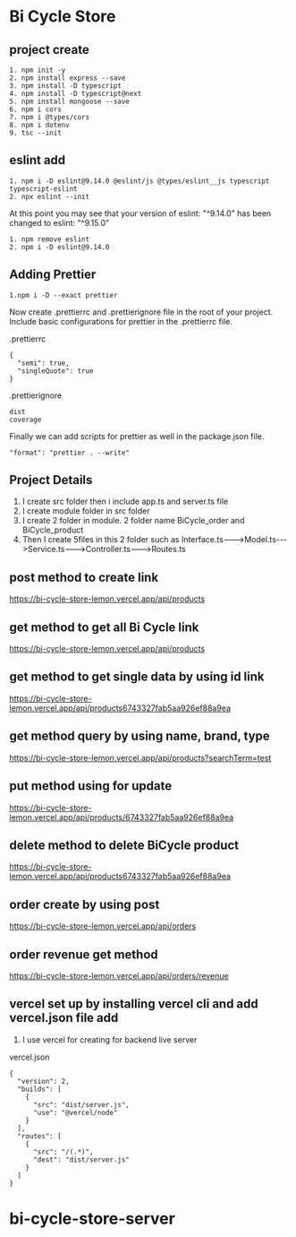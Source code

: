 # Bi Cycle Store

## project create

```
1. npm init -y
2. npm install express --save
3. npm install -D typescript
4. npm install -D typescript@next
5. npm install mongoose --save
6. npm i cors
7. npm i @types/cors
8. npm i dotenv
9. tsc --init
```

## eslint add

```
1. npm i -D eslint@9.14.0 @eslint/js @types/eslint__js typescript typescript-eslint
2. npx eslint --init
```

At this point you may see that your version of eslint: "^9.14.0" has been changed to eslint: "^9.15.0"

```
1. npm remove eslint
2. npm i -D eslint@9.14.0
```

## Adding Prettier

```
1.npm i -D --exact prettier
```

Now create .prettierrc and .prettierignore file in the root of your project. Include basic configurations for prettier in the .prettierrc file.

.prettierrc

```
{
  "semi": true,
  "singleQuote": true
}
```

.prettierignore

```
dist
coverage
```

Finally we can add scripts for prettier as well in the package.json file.

```
"format": "prettier . --write"
```

## Project Details

1. I create src folder then i include app.ts and server.ts file
2. I create module folder in src folder
3. I create 2 folder in module. 2 folder name BiCycle_order and BiCycle_product
4. Then I create 5files in this 2 folder such as Interface.ts--->Model.ts--->Service.ts--->Controller.ts--->Routes.ts

## post method to create link

https://bi-cycle-store-lemon.vercel.app/api/products

## get method to get all Bi Cycle link

https://bi-cycle-store-lemon.vercel.app/api/products

## get method to get single data by using id link

https://bi-cycle-store-lemon.vercel.app/api/products6743327fab5aa926ef88a9ea

## get method query by using name, brand, type

https://bi-cycle-store-lemon.vercel.app/api/products?searchTerm=test

## put method using for update

https://bi-cycle-store-lemon.vercel.app/api/products/6743327fab5aa926ef88a9ea

## delete method to delete BiCycle product

https://bi-cycle-store-lemon.vercel.app/api/products6743327fab5aa926ef88a9ea

## order create by using post

https://bi-cycle-store-lemon.vercel.app/api/orders

## order revenue get method

https://bi-cycle-store-lemon.vercel.app/api/orders/revenue

## vercel set up by installing vercel cli and add vercel.json file add

1. I use vercel for creating for backend live server

vercel.json

```
{
  "version": 2,
  "builds": [
    {
      "src": "dist/server.js",
      "use": "@vercel/node"
    }
  ],
  "routes": [
    {
      "src": "/(.*)",
      "dest": "dist/server.js"
    }
  ]
}

```
# bi-cycle-store-server
